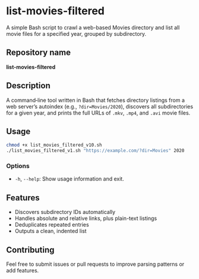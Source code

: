# list-movies-filtered

A simple Bash script to crawl a web-based Movies directory and list all movie files for a specified year, grouped by subdirectory.

## Repository name

**list-movies-filtered**

## Description

A command‑line tool written in Bash that fetches directory listings from a web server’s autoindex (e.g., `?dir=Movies/2020`), discovers all subdirectories for a given year, and prints the full URLs of `.mkv`, `.mp4`, and `.avi` movie files.

## Usage

```bash
chmod +x list_movies_filtered_v10.sh
./list_movies_filtered_v1.sh "https://example.com/?dir=Movies" 2020
```

### Options

- `-h`, `--help`: Show usage information and exit.

## Features

- Discovers subdirectory IDs automatically
- Handles absolute and relative links, plus plain-text listings
- Deduplicates repeated entries
- Outputs a clean, indented list

## Contributing

Feel free to submit issues or pull requests to improve parsing patterns or add features.
